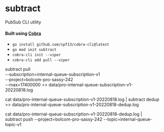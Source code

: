# subtract
PubSub CLI utility

#### Built using [Cobra][cobra]
- `go install github.com/spf13/cobra-cli@latest`
- `go mod init subtract`
- `cobra-cli init --viper`
- `cobra-cli add pull --viper`

[cobra]: [https://github.com/spf13/cobra]


subtract pull \
--subscription=internal-queue-subscription-v1 \
--project=bolcom-pro-sassy-242 \
--max=17400000 >> data/pro-internal-queue-subscription-v1-20220818.log

cat data/pro-internal-queue-subscription-v1-20220818.log | subtract dedup >> data/pro-internal-queue-subscription-v1-20220818-dedup.log

cat data/pro-internal-queue-subscription-v1-20220818-dedup.log | subtract push --project=bolcom-pro-sassy-242 --topic=internal-queue-topic-v1